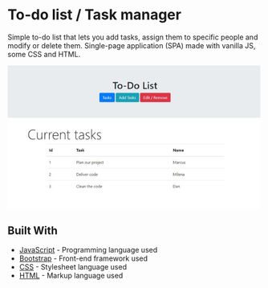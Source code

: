 # To-do list / Task manager

Simple to-do list that lets you add tasks, assign them to specific people and modify or delete them. Single-page application (SPA) made with vanilla JS, some CSS and HTML.

![image](https://raw.githubusercontent.com/bogeta11040/todolist-app/main/screenshot.jpg)

## Built With

* [JavaScript](https://www.javascript.com/) - Programming language used
* [Bootstrap](https://www.bootstrapcdn.com/) - Front-end framework used
* [CSS](https://www.w3.org/TR/CSS/#css) - Stylesheet language used
* [HTML](https://html.spec.whatwg.org/) - Markup language used
